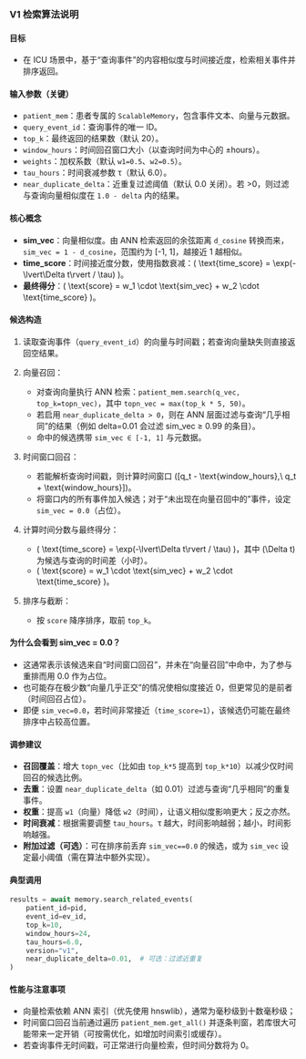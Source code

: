 ### V1 检索算法说明

#### 目标
- 在 ICU 场景中，基于“查询事件”的内容相似度与时间接近度，检索相关事件并排序返回。

#### 输入参数（关键）
- `patient_mem`：患者专属的 `ScalableMemory`，包含事件文本、向量与元数据。
- `query_event_id`：查询事件的唯一 ID。
- `top_k`：最终返回的结果数（默认 20）。
- `window_hours`：时间回召窗口大小（以查询时间为中心的 ±hours）。
- `weights`：加权系数（默认 `w1=0.5`、`w2=0.5`）。
- `tau_hours`：时间衰减参数 τ（默认 6.0）。
- `near_duplicate_delta`：近重复过滤阈值（默认 0.0 关闭）。若 >0，则过滤与查询向量相似度在 `1.0 - delta` 内的结果。

#### 核心概念
- **sim_vec**：向量相似度。由 ANN 检索返回的余弦距离 `d_cosine` 转换而来，`sim_vec = 1 - d_cosine`，范围约为 [-1, 1]，越接近 1 越相似。
- **time_score**：时间接近度分数，使用指数衰减：\( \text{time\_score} = \exp(-\lvert\Delta t\rvert / \tau) \)。
- **最终得分**：\( \text{score} = w_1 \cdot \text{sim\_vec} + w_2 \cdot \text{time\_score} \)。

#### 候选构造
1) 读取查询事件（`query_event_id`）的向量与时间戳；若查询向量缺失则直接返回空结果。

2) 向量召回：
   - 对查询向量执行 ANN 检索：`patient_mem.search(q_vec, top_k=topn_vec)`，其中 `topn_vec = max(top_k * 5, 50)`。
   - 若启用 `near_duplicate_delta > 0`，则在 ANN 层面过滤与查询“几乎相同”的结果（例如 delta=0.01 会过滤 sim_vec ≥ 0.99 的条目）。
   - 命中的候选携带 `sim_vec ∈ [-1, 1]` 与元数据。

3) 时间窗口回召：
   - 若能解析查询时间戳，则计算时间窗口 \([q_t - \text{window\_hours},\ q_t + \text{window\_hours}]\)。
   - 将窗口内的所有事件加入候选；对于“未出现在向量召回中的”事件，设定 `sim_vec = 0.0`（占位）。

4) 计算时间分数与最终得分：
   - \( \text{time\_score} = \exp(-\lvert\Delta t\rvert / \tau) \)，其中 \(\Delta t\) 为候选与查询的时间差（小时）。
   - \( \text{score} = w_1 \cdot \text{sim\_vec} + w_2 \cdot \text{time\_score} \)。

5) 排序与截断：
   - 按 `score` 降序排序，取前 `top_k`。

#### 为什么会看到 sim_vec = 0.0？
- 这通常表示该候选来自“时间窗口回召”，并未在“向量召回”中命中，为了参与重排而用 0.0 作为占位。
- 也可能存在极少数“向量几乎正交”的情况使相似度接近 0，但更常见的是前者（时间回召占位）。
- 即便 `sim_vec=0.0`，若时间非常接近（`time_score≈1`），该候选仍可能在最终排序中占较高位置。

#### 调参建议
- **召回覆盖**：增大 `topn_vec`（比如由 `top_k*5` 提高到 `top_k*10`）以减少仅时间回召的候选比例。
- **去重**：设置 `near_duplicate_delta`（如 0.01）过滤与查询“几乎相同”的重复事件。
- **权重**：提高 `w1`（向量）降低 `w2`（时间），让语义相似度影响更大；反之亦然。
- **时间衰减**：根据需要调整 `tau_hours`。τ 越大，时间影响越弱；越小，时间影响越强。
- **附加过滤（可选）**：可在排序前丢弃 `sim_vec==0.0` 的候选，或为 `sim_vec` 设定最小阈值（需在算法中额外实现）。

#### 典型调用
```python
results = await memory.search_related_events(
    patient_id=pid,
    event_id=ev_id,
    top_k=10,
    window_hours=24,
    tau_hours=6.0,
    version="v1",
    near_duplicate_delta=0.01,  # 可选：过滤近重复
)
```

#### 性能与注意事项
- 向量检索依赖 ANN 索引（优先使用 hnswlib），通常为毫秒级到十数毫秒级；
- 时间窗口回召当前通过遍历 `patient_mem.get_all()` 并逐条判窗，若库很大可能带来一定开销（可按需优化，如增加时间索引或缓存）。
- 若查询事件无时间戳，可正常进行向量检索，但时间分数将为 0。


